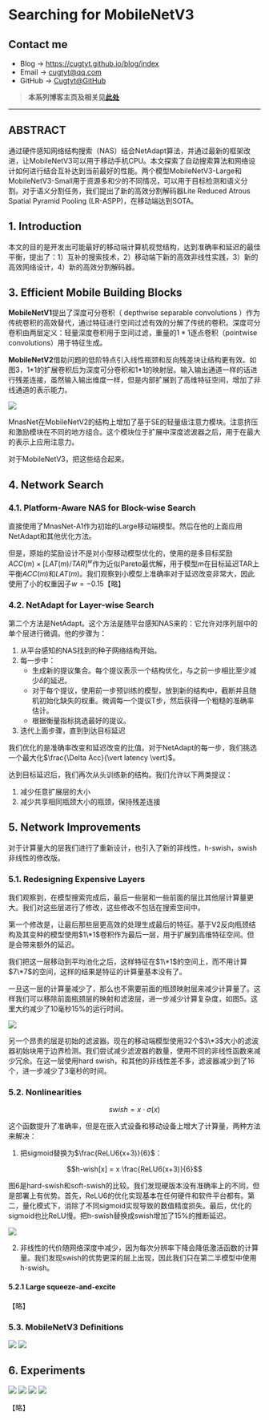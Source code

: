 # Searching for MobileNetV3

## Contact me

* Blog -> <https://cugtyt.github.io/blog/index>
* Email -> <cugtyt@qq.com>
* GitHub -> [Cugtyt@GitHub](https://github.com/Cugtyt)

> **本系列博客主页及相关见**[**此处**](https://cugtyt.github.io/blog/papers/index)

---

<head>
    <script src="https://cdn.mathjax.org/mathjax/latest/MathJax.js?config=TeX-AMS-MML_HTMLorMML" type="text/javascript"></script>
    <script type="text/x-mathjax-config">
        MathJax.Hub.Config({
            tex2jax: {
            skipTags: ['script', 'noscript', 'style', 'textarea', 'pre'],
            inlineMath: [['$','$']]
            }
        });
    </script>
</head>

## ABSTRACT

通过硬件感知网络结构搜索（NAS）结合NetAdapt算法，并通过最新的框架改进，让MobileNetV3可以用于移动手机CPU。本文探索了自动搜索算法和网络设计如何进行结合互补达到当前最好的性能。两个模型MobileNetV3-Large和MobileNetV3-Small用于资源多和少的不同情况，可以用于目标检测和语义分割。对于语义分割任务，我们提出了新的高效分割解码器Lite Reduced
Atrous Spatial Pyramid Pooling (LR-ASPP)，在移动端达到SOTA。

## 1. Introduction

本文的目的是开发出可能最好的移动端计算机视觉结构，达到准确率和延迟的最佳平衡，提出了：1）互补的搜索技术，2）移动端下新的高效非线性实践，3）新的高效网络设计，4）新的高效分割解码器。

## 3. Efficient Mobile Building Blocks

**MobileNetV1**提出了深度可分卷积（ depthwise separable convolutions ）作为传统卷积的高效替代，通过特征进行空间过滤有效的分解了传统的卷积。深度可分卷积由两层定义：轻量深度卷积用于空间过滤，重量的$1*1$逐点卷积（pointwise convolutions）用于特征生成。

**MobileNetV2**借助问题的低阶特点引入线性瓶颈和反向残差块让结构更有效。如图3，1\*1的扩展卷积后为深度可分卷积和1\*1的映射层。输入输出通道一样的话进行残差连接，虽然输入输出维度一样，但是内部扩展到了高维特征空间，增加了非线通道的表示能力。

![](R/mobilenet-v3-fig3-4.png)

MnasNet在MobileNetV2的结构上增加了基于SE的轻量级注意力模块。注意挤压和激励模块在不同的地方组合。这个模块位于扩展中深度滤波器之后，用于在最大的表示上应用注意力。

对于MobileNetV3，把这些结合起来。

## 4. Network Search

### 4.1. Platform-Aware NAS for Block-wise Search

直接使用了MnasNet-A1作为初始的Large移动端模型。然后在他的上面应用NetAdapt和其他优化方法。

但是，原始的奖励设计不是对小型移动模型优化的，使用的是多目标奖励 $ACC(m) \times [LAT(m)/TAR]^w$作为近似Pareto最优解，用于模型$m$在目标延迟TAR上平衡$ACC(m)$和$LAT(m)$。我们观察到小模型上准确率对于延迟改变非常大，因此使用了小的权重因子$w=-0.15$【略】

### 4.2. NetAdapt for Layer-wise Search

第二个方法是NetAdapt。这个方法是随平台感知NAS来的：它允许对序列层中的单个层进行微调。他的步骤为：

1. 从平台感知的NAS找到的种子网络结构开始。
2. 每一步中：
   * 生成新的提议集合。每个提议表示一个结构优化，与之前一步相比至少减少$\delta$的延迟。
   * 对于每个提议，使用前一步预训练的模型，放到新的结构中，截断并且随机初始化缺失的权重。微调每一个提议T步，然后获得一个粗糙的准确率估计。
   * 根据衡量指标挑选最好的提议。
3. 迭代上面步骤，直到到达目标延迟

我们优化的是准确率改变和延迟改变的比值。对于NetAdapt的每一步，我们挑选一个最大化$\frac{\Delta Acc}{\vert latency \vert}$。

达到目标延迟后，我们再次从头训练新的结构。我们允许以下两类提议：

1. 减少任意扩展层的大小
2. 减少共享相同瓶颈大小的瓶颈，保持残差连接

## 5. Network Improvements

对于计算量大的层我们进行了重新设计，也引入了新的非线性，h-swish，swish非线性的修改版。

### 5.1. Redesigning Expensive Layers

我们观察到，在模型搜索完成后，最后一些层和一些前面的层比其他层计算量更大。我们对这些层进行了修改，这些修改不包括在搜索空间中。

第一个修改是，让最后那些层更高效的处理生成最后的特征。基于V2反向瓶颈结构及其变种的模型使用$1\*1$卷积作为最后一层，用于扩展到高维特征空间。但是会带来额外的延迟。

我们把这一层移动到平均池化之后，这样特征在$1\*1$的空间上，而不用计算$7\*7$的空间，这样的结果是特征的计算量基本没有了。

一旦这一层的计算量减少了，那么也不需要前面的瓶颈映射层来减少计算量了。这样我们可以移除前面瓶颈层的映射和滤波层，进一步减少计算复杂度，如图5。这里大约减少了10毫秒15%的运行时间。

![](R/mobilenet-v3-fig5.png)

另一个昂贵的层是初始的滤波器。现在的移动端模型使用32个$3\*3$大小的滤波器初始块用于边界检测。我们尝试减少滤波器的数量，使用不同的非线性函数来减少冗余。在这一层使用hard swish，和其他的非线性差不多，滤波器减少到了16个，进一步减少了3毫秒的时间。

### 5.2. Nonlinearities

$$swish = x \cdot \sigma(x)$$

这个函数提升了准确率，但是在嵌入式设备和移动设备上增大了计算量，两种方法来解决：

1. 把sigmoid替换为$\frac{ReLU6(x+3)}{6}$：

$$h-wish[x] = x \frac{ReLU6(x+3)}{6}$$

图6是hard-swish和soft-swish的比较。我们发现硬版本没有准确率上的不同，但是部署上有优势。首先，ReLU6的优化实现基本在任何硬件和软件平台都有。第二，量化模式下，消除了不同sigmoid实现导致的数值精度损失。最后，优化的sigmoid也比ReLU慢。把h-swish替换成swish增加了15%的推断延迟。

![](R/mobilenet-v3-fig6.png)

2. 非线性的代价随网络深度中减少，因为每次分辨率下降会降低激活函数的计算量。我们发现swish的优势更深的层上出现，因此我们只在第二半模型中使用h-swish。

#### 5.2.1 Large squeeze-and-excite

【略】

### 5.3. MobileNetV3 Definitions

![](R/mobilenet-v3-tab1.png)
![](R/mobilenet-v3-tab2.png)

## 6. Experiments

![](R/mobilenet-v3-tab3.png)
![](R/mobilenet-v3-tab4.png)
![](R/mobilenet-v3-fig7.png)
![](R/mobilenet-v3-fig10.png)

【略】